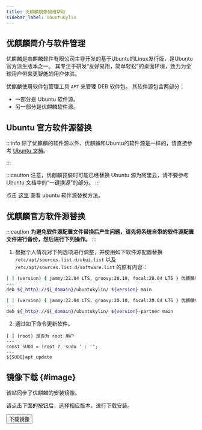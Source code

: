 ```yaml
---
title: 优麒麟镜像使用帮助
sidebar_label: UbuntuKylin
---
```


## 优麒麟简介与软件管理

优麒麟是由麒麟软件有限公司主导开发的基于Ubuntu的Linux发行版，是Ubuntu官方派生版本之一。
其专注于研发“友好易用，简单轻松”的桌面环境，致力为全球用户带来更智能的用户体验。

优麒麟使用软件包管理工具 `APT` 来管理 DEB 软件包。
其软件源包含两部分：
- 一部分是 Ubuntu 软件源。
- 另一部分是优麒麟软件源。

## Ubuntu 官方软件源替换

:::info 
除了优麒麟的软件源以外，优麒麟和Ubuntu的软件源是一样的，请直接参考 [Ubuntu 文档](./ubuntu)。

:::

:::caution
注意，优麒麟预装时可能已经替换 Ubuntu 源为阿里云，请不要参考 Ubuntu 文档中的“一键换源”的部分。
:::

点击 [这里](./ubuntu) 查看 ubuntu 软件源替换方法。


## 优麒麟官方软件源替换

:::caution
**为避免软件源配置文件替换后产生问题，请先将系统自带的软件源配置文件进行备份，然后进行下列操作。**
:::

1. 根据个人情况对下列选项进行调整，并使用如下软件源配置替换 `/etc/apt/sources.list.d/ukui.list` 以及
`/etc/apt/sources.list.d/software.list` 的原有内容：

```bash varcode title=/etc/apt/sources.list.d/ukui.list
[ ] (version) { jammy:22.04 LTS, groovy:20.10, focal:20.04 LTS } 优麒麟版本
---
deb ${_http}://${_domain}/ubuntukylin/ ${version} main
```

```bash varcode title=/etc/apt/sources.list.d/software.list
[ ] (version) { jammy:22.04 LTS, groovy:20.10, focal:20.04 LTS } 优麒麟版本
---
deb ${_http}://${_domain}/ubuntukylin/ ${version}-partner main
```

2. 通过如下命令更新软件。

```shell varcode
[ ] (root) 是否为 root 用户
---
const SUDO = !root ? 'sudo ' : '';
---
${SUDO}apt update
```


## 镜像下载 {#image}

该站同步了优麒麟的安装镜像。

请点击下面的按钮后，选择相应版本，进行下载安装。

<a href="/release?release=Ubuntu%20Kylin">
    <button className="button button--primary">
    下载镜像
    </button>
</a>
